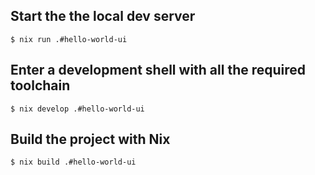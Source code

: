 ## Start the the local dev server

```console
$ nix run .#hello-world-ui
```

## Enter a development shell with all the required toolchain

```console
$ nix develop .#hello-world-ui
```

## Build the project with Nix

```console
$ nix build .#hello-world-ui
```

